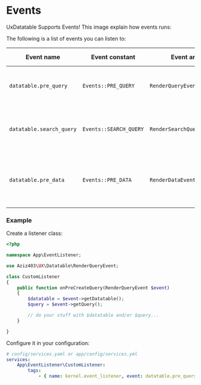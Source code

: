 Events
=========

UxDatatable Supports Events!
This image explain how events runs:


The following is a list of events you can listen to:

| Event name | Event constant | Event argement | Trigger point |
|------------|----------------|----------------|--------------|
| `datatable.pre_query` | `Events::PRE_QUERY` | `RenderQueryEvent::class` | before create query to get records |
| `datatable.search_query` | `Events::SEARCH_QUERY` | `RenderSearchQueryEvent::class` | after create query builder to get records |
| `datatable.pre_data` | `Events::PRE_DATA` | `RenderDataEvent::class` | before create convert query result to view data |

### Example
Create a listener class:

```php
<?php

namespace App\EventListener;

use Aziz403\UX\Datatable\RenderQueryEvent;

class CustomListener
{
    public function onPreCreateQuery(RenderQueryEvent $event)
    {
        $datatable = $event->getDatatable();
        $query = $event->getQuery();

        // do your stuff with $datatable and/or $query...
    }

}
```

Configure it in your configuration:

```yaml
# config/services.yaml or app/config/services.yml
services:
    App\EventListener\CustomListener:
        tags:
            - { name: kernel.event_listener, event: datatable.pre_query }
```